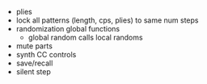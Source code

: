 - plies
- lock all patterns (length, cps, plies) to same num steps
- randomization global functions
  - global random calls local randoms
- mute parts
- synth CC controls
- save/recall
- silent step
